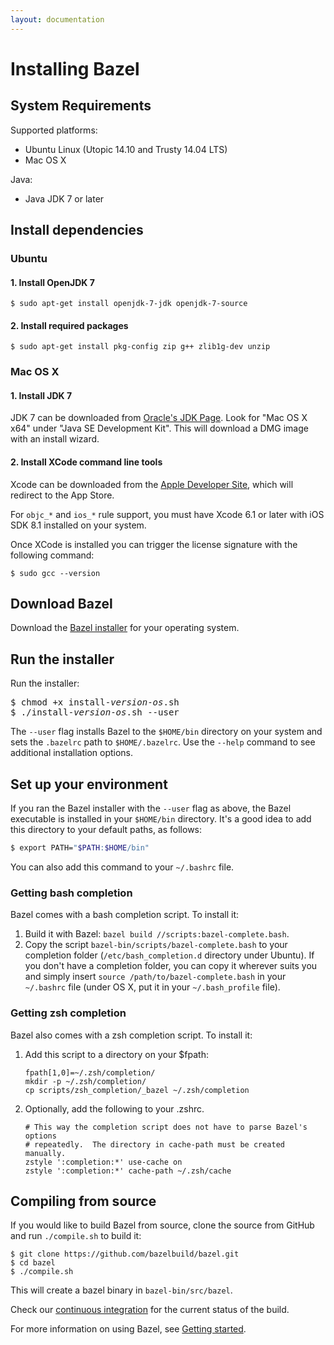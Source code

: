 ```yaml
---
layout: documentation
---
```


# Installing Bazel

## System Requirements

Supported platforms:

*   Ubuntu Linux (Utopic 14.10 and Trusty 14.04 LTS)
*   Mac OS X

Java:

*   Java JDK 7 or later

## Install dependencies

### Ubuntu

#### 1. Install OpenJDK 7

```
$ sudo apt-get install openjdk-7-jdk openjdk-7-source
```

#### 2. Install required packages

```
$ sudo apt-get install pkg-config zip g++ zlib1g-dev unzip
```

### Mac OS X

#### 1. Install JDK 7

JDK 7 can be downloaded from
[Oracle's JDK Page](http://www.oracle.com/technetwork/java/javase/downloads/jdk7-downloads-1880260.html).
Look for "Mac OS X x64" under "Java SE Development Kit". This will download a
DMG image with an install wizard.

#### 2. Install XCode command line tools

Xcode can be downloaded from the
[Apple Developer Site](https://developer.apple.com/xcode/downloads/), which will
redirect to the App Store.

For `objc_*` and `ios_*` rule support, you must have Xcode 6.1 or later with
iOS SDK 8.1 installed on your system.

Once XCode is installed you can trigger the license signature with the following
command:

```
$ sudo gcc --version
```

## Download Bazel

Download the [Bazel installer](https://github.com/bazelbuild/bazel/releases) for
your operating system.

## Run the installer

Run the installer:

<pre>
$ chmod +x install-<em>version</em>-<em>os</em>.sh
$ ./install-<em>version</em>-<em>os</em>.sh --user
</pre>

The `--user` flag installs Bazel to the `$HOME/bin` directory on your
system and sets the `.bazelrc` path to `$HOME/.bazelrc`. Use the `--help`
command to see additional installation options.

## Set up your environment

If you ran the Bazel installer with the `--user` flag as above, the Bazel
executable is installed in your `$HOME/bin` directory. It's a good idea to add
this directory to your default paths, as follows:

```bash
$ export PATH="$PATH:$HOME/bin"
```

You can also add this command to your `~/.bashrc` file.

### Getting bash completion

Bazel comes with a bash completion script. To install it:

1. Build it with Bazel: `bazel build //scripts:bazel-complete.bash`.
2. Copy the script `bazel-bin/scripts/bazel-complete.bash` to your
   completion folder (`/etc/bash_completion.d` directory under Ubuntu).
   If you don't have a completion folder, you can copy it wherever suits
   you and simply insert `source /path/to/bazel-complete.bash` in your
   `~/.bashrc` file (under OS X, put it in your `~/.bash_profile` file).

### Getting zsh completion

Bazel also comes with a zsh completion script. To install it:

1. Add this script to a directory on your $fpath:

    ```
    fpath[1,0]=~/.zsh/completion/
    mkdir -p ~/.zsh/completion/
    cp scripts/zsh_completion/_bazel ~/.zsh/completion
    ```

2. Optionally, add the following to your .zshrc.

    ```
    # This way the completion script does not have to parse Bazel's options
    # repeatedly.  The directory in cache-path must be created manually.
    zstyle ':completion:*' use-cache on
    zstyle ':completion:*' cache-path ~/.zsh/cache
    ```
## Compiling from source

If you would like to build Bazel from source, clone the source from GitHub and
run `./compile.sh` to build it:

```
$ git clone https://github.com/bazelbuild/bazel.git
$ cd bazel
$ ./compile.sh
```

This will create a bazel binary in `bazel-bin/src/bazel`.

Check our [continuous integration](http://ci.bazel.io) for the current status of
the build.

For more information on using Bazel, see [Getting
started](getting-started.html).
